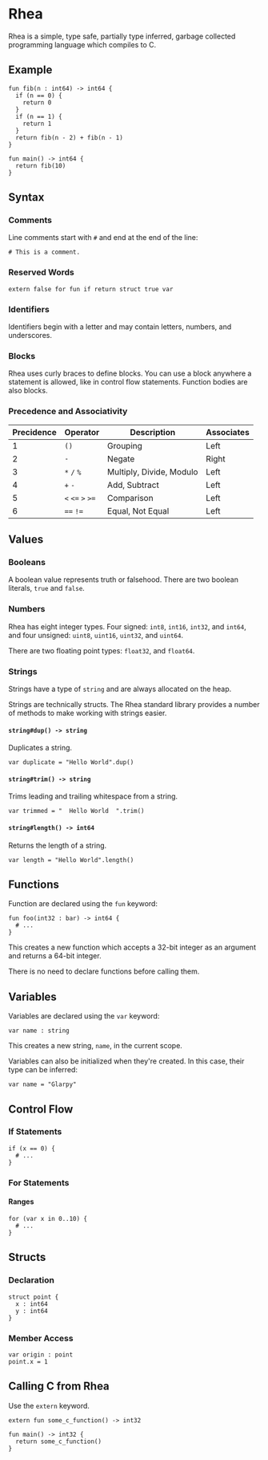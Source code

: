 # Rhea

Rhea is a simple, type safe, partially type inferred, garbage collected programming language which compiles to C.

## Example

```
fun fib(n : int64) -> int64 {
  if (n == 0) {
    return 0
  }
  if (n == 1) {
    return 1
  }
  return fib(n - 2) + fib(n - 1)
}

fun main() -> int64 {
  return fib(10)
}
```

## Syntax

### Comments

Line comments start with `#` and end at the end of the line:

```
# This is a comment.
```

### Reserved Words

```
extern false for fun if return struct true var
```

### Identifiers

Identifiers begin with a letter and may contain letters, numbers, and underscores.

### Blocks

Rhea uses curly braces to define blocks. You can use a block anywhere a statement is allowed, like in control flow statements. Function bodies are also blocks.

### Precedence and Associativity

| Precidence | Operator          | Description              | Associates |
|------------|-------------------|--------------------------|------------|
| 1          | `()`              | Grouping                 | Left       |
| 2          | `-`               | Negate                   | Right      |
| 3          | `*` `/` `%`       | Multiply, Divide, Modulo | Left       |
| 4          | `+` `-`           | Add, Subtract            | Left       |
| 5          | `<` `<=` `>` `>=` | Comparison               | Left       |
| 6          | `==` `!=`         | Equal, Not Equal         | Left       |

## Values

### Booleans

A boolean value represents truth or falsehood. There are two boolean literals, `true` and `false`.

### Numbers

Rhea has eight integer types. Four signed: `int8`, `int16`, `int32`, and `int64`, and four unsigned: `uint8`, `uint16`, `uint32`, and `uint64`.

There are two floating point types: `float32`, and `float64`.

### Strings

Strings have a type of `string` and are always allocated on the heap.

Strings are technically structs. The Rhea standard library provides a number of methods to make working with strings easier.

#### `string#dup() -> string`

Duplicates a string.


```
var duplicate = "Hello World".dup()
```

#### `string#trim() -> string`

Trims leading and trailing whitespace from a string.

```
var trimmed = "  Hello World  ".trim()
```

#### `string#length() -> int64`

Returns the length of a string.

```
var length = "Hello World".length()
```

## Functions

Function are declared using the `fun` keyword:

```
fun foo(int32 : bar) -> int64 {
  # ...
}
```

This creates a new function which accepts a 32-bit integer as an argument and returns a 64-bit integer.

There is no need to declare functions before calling them.

## Variables

Variables are declared using the `var` keyword:

```
var name : string
```

This creates a new string, `name`, in the current scope.

Variables can also be initialized when they're created. In this case, their type can be inferred:

```
var name = "Glarpy"
```

## Control Flow

### If Statements

```
if (x == 0) {
  # ...
}
```

### For Statements

#### Ranges

```
for (var x in 0..10) {
  # ...
}
```

## Structs

### Declaration

```
struct point {
  x : int64
  y : int64
}
```

### Member Access

```
var origin : point
point.x = 1
```

## Calling C from Rhea

Use the `extern` keyword.

```
extern fun some_c_function() -> int32

fun main() -> int32 {
  return some_c_function()
}
```
